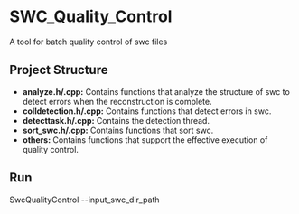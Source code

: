 # SWC_Quality_Control
A tool for batch quality control of swc files

## Project Structure
- **analyze.h/.cpp:** Contains functions that analyze the structure of swc to detect errors when the reconstruction is complete.
-  **colldetection.h/.cpp:** Contains functions that detect errors in swc.
-  **detecttask.h/.cpp:** Contains the detection thread.
-  **sort_swc.h/.cpp:** Contains functions that sort swc.
-  **others:** Contains functions that support the effective execution of quality control.

## Run
SwcQualityControl --input_swc_dir_path
